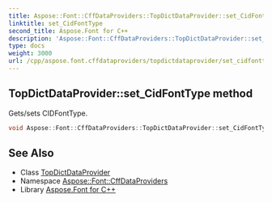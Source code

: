```yaml
---
title: Aspose::Font::CffDataProviders::TopDictDataProvider::set_CidFontType method
linktitle: set_CidFontType
second_title: Aspose.Font for C++
description: 'Aspose::Font::CffDataProviders::TopDictDataProvider::set_CidFontType method. Gets/sets CIDFontType in C++.'
type: docs
weight: 3000
url: /cpp/aspose.font.cffdataproviders/topdictdataprovider/set_cidfonttype/
---
```

## TopDictDataProvider::set_CidFontType method


Gets/sets CIDFontType.

```cpp
void Aspose::Font::CffDataProviders::TopDictDataProvider::set_CidFontType(int32_t value)
```

## See Also

* Class [TopDictDataProvider](../)
* Namespace [Aspose::Font::CffDataProviders](../../)
* Library [Aspose.Font for C++](../../../)
